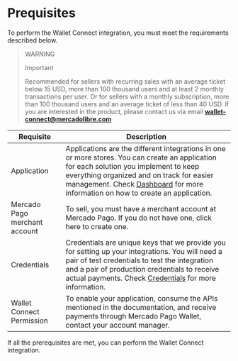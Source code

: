 # Prequisites

To perform the Wallet Connect integration, you must meet the requirements described below.

> WARNING
>
> Important
>
> Recommended for sellers with recurring sales with an average ticket below 15 USD, more than 100 thousand users and at least 2 monthly transactions per user. Or for sellers with a monthly subscription, more than 100 thousand users and an average ticket of less than 40 USD. If you are interested in the product, please contact us via email **wallet-connect@mercadolibre.com**

| Requisite | Description
| --- | --- |
| Application | Applications are the different integrations in one or more stores. You can create an application for each solution you implement to keep everything organized and on track for easier management. Check [Dashboard](/developers/en/docs/wallet-connect/additional-content/your-integrations/introduction) for more information on how to create an application. |
| Mercado Pago merchant account | To sell, you must have a merchant account at Mercado Pago. If you do not have one, click here to create one. | 
| Credentials | Credentials are unique keys that we provide you for setting up your integrations. You will need a pair of test credentials to test the integration and a pair of production credentials to receive actual payments. Check [Credentials](/developers/en/docs/wallet-connect/additional-content/your-integrations/credentials) for more information. |
| Wallet Connect Permission | To enable your application, consume the APIs mentioned in the documentation, and receive payments through Mercado Pago Wallet, contact your account manager. |

If all the prerequisites are met, you can perform the Wallet Connect integration.

